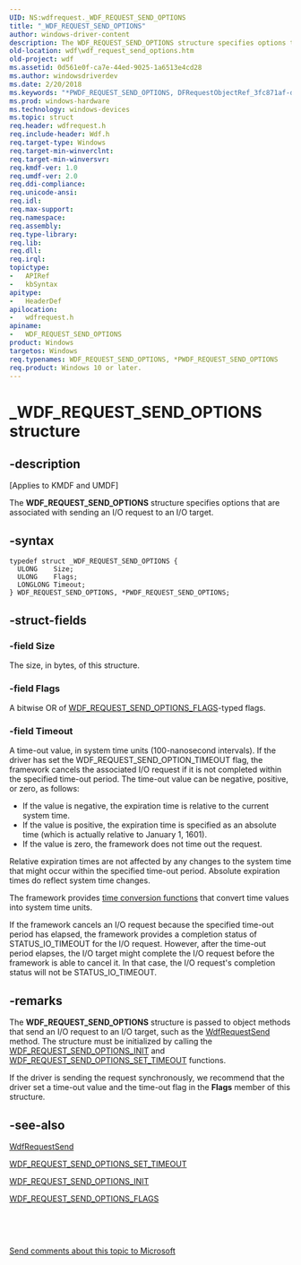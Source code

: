 ```yaml
---
UID: NS:wdfrequest._WDF_REQUEST_SEND_OPTIONS
title: "_WDF_REQUEST_SEND_OPTIONS"
author: windows-driver-content
description: The WDF_REQUEST_SEND_OPTIONS structure specifies options that are associated with sending an I/O request to an I/O target.
old-location: wdf\wdf_request_send_options.htm
old-project: wdf
ms.assetid: 0d561e0f-ca7e-44ed-9025-1a6513e4cd28
ms.author: windowsdriverdev
ms.date: 2/20/2018
ms.keywords: "*PWDF_REQUEST_SEND_OPTIONS, DFRequestObjectRef_3fc871af-dae6-454f-8ff8-35a8b0c5ae9a.xml, PWDF_REQUEST_SEND_OPTIONS, PWDF_REQUEST_SEND_OPTIONS structure pointer, WDF_REQUEST_SEND_OPTIONS, WDF_REQUEST_SEND_OPTIONS structure, _WDF_REQUEST_SEND_OPTIONS, kmdf.wdf_request_send_options, wdf.wdf_request_send_options, wdfrequest/PWDF_REQUEST_SEND_OPTIONS, wdfrequest/WDF_REQUEST_SEND_OPTIONS"
ms.prod: windows-hardware
ms.technology: windows-devices
ms.topic: struct
req.header: wdfrequest.h
req.include-header: Wdf.h
req.target-type: Windows
req.target-min-winverclnt: 
req.target-min-winversvr: 
req.kmdf-ver: 1.0
req.umdf-ver: 2.0
req.ddi-compliance: 
req.unicode-ansi: 
req.idl: 
req.max-support: 
req.namespace: 
req.assembly: 
req.type-library: 
req.lib: 
req.dll: 
req.irql: 
topictype:
-	APIRef
-	kbSyntax
apitype:
-	HeaderDef
apilocation:
-	wdfrequest.h
apiname:
-	WDF_REQUEST_SEND_OPTIONS
product: Windows
targetos: Windows
req.typenames: WDF_REQUEST_SEND_OPTIONS, *PWDF_REQUEST_SEND_OPTIONS
req.product: Windows 10 or later.
---
```


# _WDF_REQUEST_SEND_OPTIONS structure


## -description


<p class="CCE_Message">[Applies to KMDF and UMDF]

The <b>WDF_REQUEST_SEND_OPTIONS</b> structure specifies options that are associated with sending an I/O request to an I/O target.


## -syntax


````
typedef struct _WDF_REQUEST_SEND_OPTIONS {
  ULONG    Size;
  ULONG    Flags;
  LONGLONG Timeout;
} WDF_REQUEST_SEND_OPTIONS, *PWDF_REQUEST_SEND_OPTIONS;
````


## -struct-fields




### -field Size

The size, in bytes, of this structure.


### -field Flags

A bitwise OR of <a href="..\wdfrequest\ne-wdfrequest-_wdf_request_send_options_flags.md">WDF_REQUEST_SEND_OPTIONS_FLAGS</a>-typed flags.


### -field Timeout

A time-out value, in system time units (100-nanosecond intervals). If the driver has set the WDF_REQUEST_SEND_OPTION_TIMEOUT flag, the framework cancels the associated I/O request if it is not completed within the specified time-out period. The time-out value can be negative, positive, or zero, as follows:

<ul>
<li>
If the value is negative, the expiration time is relative to the current system time.

</li>
<li>
If the value is positive, the expiration time is specified as an absolute time (which is actually relative to January 1, 1601). 

</li>
<li>
If the value is zero, the framework does not time out the request.

</li>
</ul>
Relative expiration times are not affected by any changes to the system time that might occur within the specified time-out period. Absolute expiration times do reflect system time changes.

The framework provides <a href="https://msdn.microsoft.com/E7D5564D-7BAA-412E-959F-3655B963B4C1">time conversion functions</a> that convert time values into system time units.

If the framework cancels an I/O request because the specified time-out period has elapsed, the framework provides a completion status of STATUS_IO_TIMEOUT for the I/O request. However, after the time-out period elapses, the I/O target might complete the I/O request before the framework is able to cancel it. In that case, the I/O request's completion status will not be STATUS_IO_TIMEOUT.




## -remarks



The <b>WDF_REQUEST_SEND_OPTIONS</b> structure is passed to object methods that send an I/O request to an I/O target, such as the <a href="..\wdfrequest\nf-wdfrequest-wdfrequestsend.md">WdfRequestSend</a> method. The structure must be initialized by calling the <a href="..\wdfrequest\nf-wdfrequest-wdf_request_send_options_init.md">WDF_REQUEST_SEND_OPTIONS_INIT</a> and <a href="..\wdfrequest\nf-wdfrequest-wdf_request_send_options_set_timeout.md">WDF_REQUEST_SEND_OPTIONS_SET_TIMEOUT</a> functions.

If the driver is sending the request synchronously, we recommend that the driver set a time-out value and the time-out flag in the <b>Flags</b> member of this structure.




## -see-also

<a href="..\wdfrequest\nf-wdfrequest-wdfrequestsend.md">WdfRequestSend</a>



<a href="..\wdfrequest\nf-wdfrequest-wdf_request_send_options_set_timeout.md">WDF_REQUEST_SEND_OPTIONS_SET_TIMEOUT</a>



<a href="..\wdfrequest\nf-wdfrequest-wdf_request_send_options_init.md">WDF_REQUEST_SEND_OPTIONS_INIT</a>



<a href="..\wudfddi_types\ne-wudfddi_types-_wdf_request_send_options_flags.md">WDF_REQUEST_SEND_OPTIONS_FLAGS</a>



 

 

<a href="mailto:wsddocfb@microsoft.com?subject=Documentation%20feedback [wdf\wdf]:%20WDF_REQUEST_SEND_OPTIONS structure%20 RELEASE:%20(2/20/2018)&amp;body=%0A%0APRIVACY STATEMENT%0A%0AWe use your feedback to improve the documentation. We don't use your email address for any other purpose, and we'll remove your email address from our system after the issue that you're reporting is fixed. While we're working to fix this issue, we might send you an email message to ask for more info. Later, we might also send you an email message to let you know that we've addressed your feedback.%0A%0AFor more info about Microsoft's privacy policy, see http://privacy.microsoft.com/en-us/default.aspx." title="Send comments about this topic to Microsoft">Send comments about this topic to Microsoft</a>

